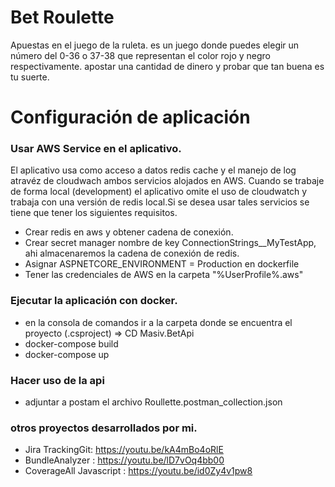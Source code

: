 # Bet Roulette
 Apuestas en el juego de la ruleta. es un juego donde puedes elegir un número del 0-36 o 37-38 que representan el color rojo y negro respectivamente. apostar una cantidad de   dinero
y probar que tan buena es tu suerte.
# Configuración de aplicación

### Usar AWS Service en el aplicativo.
El aplicativo usa como acceso a datos redis cache y el manejo de log atravéz de cloudwach ambos servicios alojados en AWS. Cuando se trabaje de forma local (development) el aplicativo omite el uso de cloudwatch y trabaja con una versión de redis local.Si se desea usar tales servicios   se tiene que tener los siguientes requisitos.
- Crear redis en aws y obtener cadena de conexión.
- Crear secret manager nombre de key ConnectionStrings__MyTestApp, ahi almacenaremos la cadena de conexión de redis.
- Asignar ASPNETCORE_ENVIRONMENT = Production en dockerfile
- Tener las credenciales de AWS en la carpeta "%UserProfile%\.aws"

### Ejecutar la aplicación con docker.
 
- en la consola de comandos ir a la carpeta donde se encuentra el proyecto (.csproject) => CD Masiv.BetApi
- docker-compose build
- docker-compose up
### Hacer uso de la api
- adjuntar a postam el archivo Roullette.postman_collection.json
### otros proyectos desarrollados por mi.

- Jira TrackingGit: https://youtu.be/kA4mBo4oRlE
- BundleAnalyzer : https://youtu.be/lD7vOq4bb00
- CoverageAll Javascript : https://youtu.be/id0Zy4v1pw8




